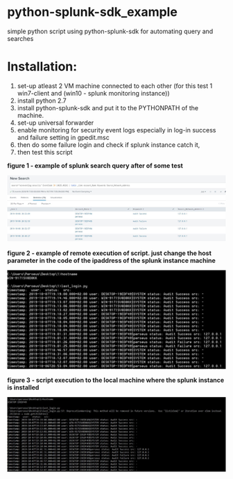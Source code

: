 # python-splunk-sdk_example
simple python script using python-splunk-sdk for automating query and searches

# Installation:
1. set-up atleast 2 VM machine connected to each other (for this test 1 win7-client and (win10 - splunk monitoring instance))
2. install python 2.7
3. install python-splunk-sdk and put it to the PYTHONPATH of the machine.
4. set-up universal forwarder
5. enable monitoring for security event logs especially in log-in success and failure setting in gpedit.msc
6. then do some failure login and check if splunk instance catch it,
7. then test this script

<b>figure 1 - example of splunk search query after of some test <br /></b>

<img src ="2.JPG"> </img>

<b>figure 2 - example of remote execution of script. just change the host parameter in the code of the ipaddress of the splunk instance machine  <br /></b>

<img src ="3.JPG"> </img>

<b>figure 3 - script execution to the local machine where the splunk instance is installed  <br /></b>

<img src ="4.JPG"> </img>

